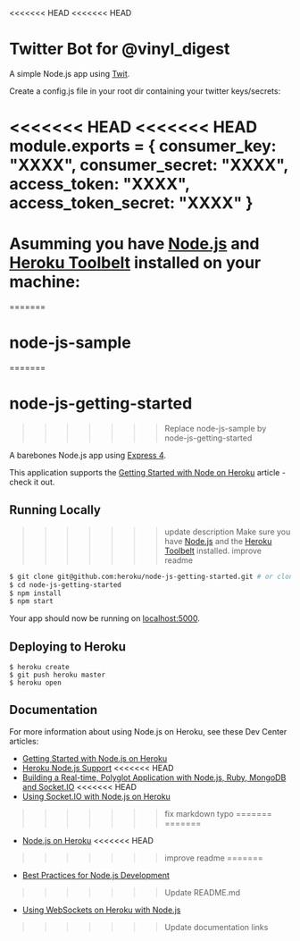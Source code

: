 <<<<<<< HEAD
<<<<<<< HEAD
# Twitter Bot for @vinyl_digest

A simple Node.js app using [Twit](https://github.com/ttezel/twit).

Create a config.js file in your root dir containing your twitter keys/secrets:

<<<<<<< HEAD
<<<<<<< HEAD
module.exports = {
	consumer_key: "XXXX",
	consumer_secret: "XXXX",
	access_token: "XXXX",
	access_token_secret: "XXXX"
}
=======
Asumming you have [Node.js](http://nodejs.org/) and [Heroku Toolbelt](https://toolbelt.heroku.com/) installed on your machine:
=======
=======
# node-js-sample
=======
# node-js-getting-started
>>>>>>> Replace node-js-sample by node-js-getting-started

A barebones Node.js app using [Express 4](http://expressjs.com/).

This application supports the [Getting Started with Node on Heroku](https://devcenter.heroku.com/articles/getting-started-with-nodejs) article - check it out.

## Running Locally

>>>>>>> update description
Make sure you have [Node.js](http://nodejs.org/) and the [Heroku Toolbelt](https://toolbelt.heroku.com/) installed.
>>>>>>> improve readme

```sh
$ git clone git@github.com:heroku/node-js-getting-started.git # or clone your own fork
$ cd node-js-getting-started
$ npm install
$ npm start
```

Your app should now be running on [localhost:5000](http://localhost:5000/).

## Deploying to Heroku

```
$ heroku create
$ git push heroku master
$ heroku open
```

## Documentation

For more information about using Node.js on Heroku, see these Dev Center articles:

- [Getting Started with Node.js on Heroku](https://devcenter.heroku.com/articles/getting-started-with-nodejs)
- [Heroku Node.js Support](https://devcenter.heroku.com/articles/nodejs-support)
<<<<<<< HEAD
- [Building a Real-time, Polyglot Application with Node.js, Ruby, MongoDB and Socket.IO](https://devcenter.heroku.com/articles/realtime-polyglot-app-node-ruby-mongodb-socketio)
<<<<<<< HEAD
- [Using Socket.IO with Node.js on Heroku](https://devcenter.heroku.com/articles/using-socket-io-with-node-js-on-heroku)
>>>>>>> fix markdown typo
=======
=======
- [Node.js on Heroku](https://devcenter.heroku.com/categories/nodejs)
<<<<<<< HEAD
>>>>>>> improve readme
=======
- [Best Practices for Node.js Development](https://devcenter.heroku.com/articles/node-best-practices)
>>>>>>> Update README.md
- [Using WebSockets on Heroku with Node.js](https://devcenter.heroku.com/articles/node-websockets)
>>>>>>> Update documentation links
